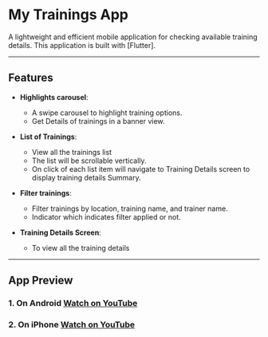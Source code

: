 # My Trainings App

A lightweight and efficient mobile application for checking available training details. This application is built with [Flutter].

---

## Features

- **Highlights carousel**:

  - A swipe carousel to highlight training options.
  - Get Details of trainings in a banner view.

- **List of Trainings**:

  - View all the trainings list
  - The list will be scrollable vertically.
  - On click of each list item will navigate to Training Details screen to display training details Summary.

- **Filter trainings**:

  - Filter trainings by location, training name, and trainer name.
  - Indicator which indicates filter applied or not.

- **Training Details Screen**:
  - To view all the training details

---

## App Preview

### 1. On Android [Watch on YouTube](https://www.youtube.com/watch?v=y8POY8va9HU)

### 2. On iPhone [Watch on YouTube](https://www.youtube.com/watch?v=y8POY8va9HU)
